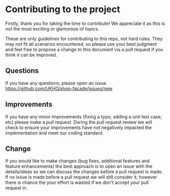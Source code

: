 # Contributing to the project

Firstly, thank you for taking the time to contribute! We appreciate it as this is not the most exciting or glamorous of topics.

These are only guidelines for contributing to this repo, not hard rules. They may not fit all scenarios encountered, so please use your best judgment and feel free to propose a change to this document via a pull request if you think it can be improved.

## Questions

If you have any questions, please open an issue. <https://github.com/UKHO/shop-facade/issues/new>

## Improvements

If you have any minor improvements (fixing a typo, adding a unit test case, etc) please make a pull request. During the pull request review we will check to ensure your improvements have not negatively impacted the implementation and meet our coding standard.

## Change

If you would like to make changes (bug fixes, additional features and feature enhancements) the best approach is to open an issue with the details/ideas so we can discuss the changes before a pull request is made. If no issue is made before a pull request we will still consider it, however there is chance the your effort is wasted if we don't accept your pull request in.